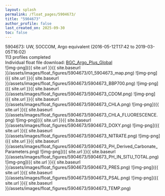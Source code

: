 ```yaml
---
layout: splash
permalink: /float_pages/5904673/
title: "5904673"
author_profile: false
last_created_on: 2025-09-30
toc: false
---
```

 
5904673: UW, SOCCOM, Argo equivalent (2016-05-12T17:42 to 2019-03-05T16:02)\
113 profiles completed\
Individual float file download: [BGC_Argo_Plus_Global](https://ftp.soest.hawaii.edu/bgc_argo_plus/Individual_Floats/outliers_removed/5904673_Sprof_processed.nc)\
![img-png]({{ site.url }}{{ site.baseurl }}/assets/images/float_figures/5904673/01_5904673_map.png)
![img-png]({{ site.url }}{{ site.baseurl }}/assets/images/float_figures/5904673/5904673_BBP700.png)
![img-png]({{ site.url }}{{ site.baseurl }}/assets/images/float_figures/5904673/5904673_CDOM.png)
![img-png]({{ site.url }}{{ site.baseurl }}/assets/images/float_figures/5904673/5904673_CHLA.png)
![img-png]({{ site.url }}{{ site.baseurl }}/assets/images/float_figures/5904673/5904673_CHLA_FLUORESCENCE.png)
![img-png]({{ site.url }}{{ site.baseurl }}/assets/images/float_figures/5904673/5904673_DOXY.png)
![img-png]({{ site.url }}{{ site.baseurl }}/assets/images/float_figures/5904673/5904673_NITRATE.png)
![img-png]({{ site.url }}{{ site.baseurl }}/assets/images/float_figures/5904673/5904673_PH_Derived_Carbonate_Parameters.png)
![img-png]({{ site.url }}{{ site.baseurl }}/assets/images/float_figures/5904673/5904673_PH_IN_SITU_TOTAL.png)
![img-png]({{ site.url }}{{ site.baseurl }}/assets/images/float_figures/5904673/5904673_PRES.png)
![img-png]({{ site.url }}{{ site.baseurl }}/assets/images/float_figures/5904673/5904673_PSAL.png)
![img-png]({{ site.url }}{{ site.baseurl }}/assets/images/float_figures/5904673/5904673_TEMP.png)
